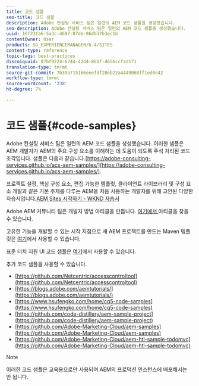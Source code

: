 ```yaml
---
title: 코드 샘플
seo-title: 코드 샘플
description: Adobe 컨설팅 서비스 팀은 일련의 AEM 코드 샘플을 생성했습니다.
seo-description: Adobe 컨설팅 서비스 팀은 일련의 AEM 코드 샘플을 생성했습니다.
uuid: 16f23fa6-5a3c-4697-87de-86db37b3ec1b
contentOwner: User
products: SG_EXPERIENCEMANAGER/6.4/SITES
content-type: reference
topic-tags: best-practices
discoiquuid: 07bf0224-6744-42d4-861f-d656ccfad171
translation-type: tm+mt
source-git-commit: 7b39a715166eeefdf20eb22a4449068ff1ed0e42
workflow-type: tm+mt
source-wordcount: '238'
ht-degree: 7%

---
```



# 코드 샘플{#code-samples}

Adobe 컨설팅 서비스 팀은 일련의 AEM 코드 샘플을 생성했습니다. 이러한 샘플은 AEM 개발자가 AEM의 주요 구성 요소를 이해하는 데 도움이 되도록 주석 처리된 코드 조각입니다. 샘플은 다음과 같습니다.[https://adobe-consulting-services.github.io/acs-aem-samples/](https://adobe-consulting-services.github.io/acs-aem-samples/).

프로젝트 설정, 핵심 구성 요소, 편집 가능한 템플릿, 클라이언트 라이브러리 및 구성 요소 개발과 같은 기본 주제를 다루는 AEM을 처음 사용하는 개발자를 위해 고안된 다양한 자습서입니다.[AEM Sites 시작하기 - WKND 자습서](https://helpx.adobe.com/kr/experience-manager/kt/sites/using/getting-started-wknd-tutorial-develop.html)

Adobe AEM 커뮤니티 팀은 개발자 방법 아티클을 만듭니다. [여기에서 ](https://helpx.adobe.com/kr/experience-manager/topics/how-to.html)아티클을 찾을 수 있습니다.

고유한 기능을 개발할 수 있는 시작 지점으로 새 AEM 프로젝트를 만드는 Maven 템플릿은 [여기](https://github.com/Adobe-Marketing-Cloud/aem-project-archetype)에서 사용할 수 있습니다.

표준 터치 지원 UI 코드 샘플은 [여기](/help/sites-developing/developing-components.md)에서 사용할 수 있습니다.

추가 코드 샘플을 사용할 수 있습니다.

* [https://github.com/Netcentric/accesscontroltool](https://github.com/Netcentric/accesscontroltool)
* [https://blogs.adobe.com/aemtutorials/](https://blogs.adobe.com/aemtutorials/)
* [https://www.hsufengko.com/home/cq5-code-samples](https://www.hsufengko.com/home/cq5-code-samples)
* [https://github.com/code-distillery/aem-sample-project](https://github.com/code-distillery/aem-sample-project)
* [https://github.com/Adobe-Marketing-Cloud/aem-samples](https://github.com/Adobe-Marketing-Cloud/aem-samples)
* [https://github.com/Adobe-Marketing-Cloud/aem-htl-sample-todomvc](https://github.com/Adobe-Marketing-Cloud/aem-htl-sample-todomvc)

>[!NOTE]
>
>이러한 코드 샘플은 교육용으로만 사용되며 AEM의 프로덕션 인스턴스에 배포해서는 안 됩니다.


